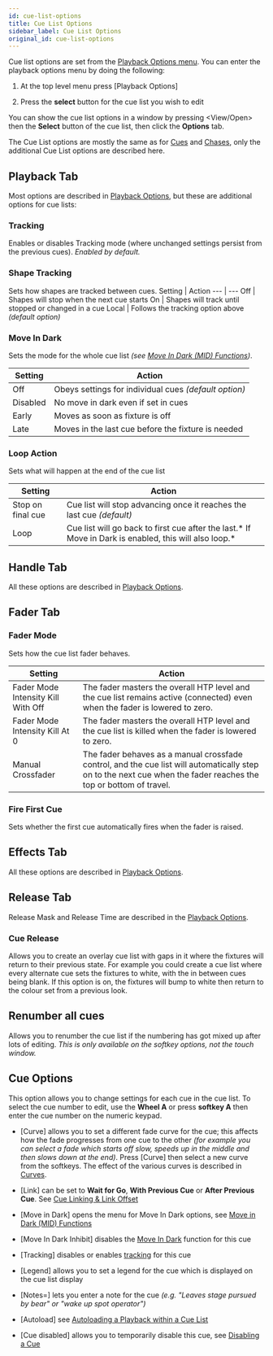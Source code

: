```yaml
---
id: cue-list-options
title: Cue List Options
sidebar_label: Cue List Options
original_id: cue-list-options
---
```


Cue list options are set from the [Playback Options menu](../cues/playback-options.md). You can enter
the playback options menu by doing the following:

1. At the top level menu press \[Playback Options\]

2. Press the **select** button for the cue list you wish to edit

You can show the cue list options in a window by pressing \<View/Open\>
then the **Select** button of the cue list, then click the **Options** tab.

The Cue List options are mostly the same as for [Cues](../cues/playback-options.md) and [Chases](../chases/chase-options.md), only
the additional Cue List options are described here.

## Playback Tab

Most options are described in [Playback Options](../cues/playback-options.md), but these
are additional options for cue lists:

### Tracking
Enables or disables Tracking mode (where unchanged
settings persist from the previous cues). *Enabled by default.*

### Shape Tracking
Sets how shapes are tracked between cues.
Setting | Action
--- | ---
Off | Shapes will stop when the next cue starts
On | Shapes will track until stopped or changed in a cue
Local | Follows the tracking option above *(default option)*

### Move In Dark
Sets the mode for the whole cue list *(see [Move In Dark (MID) Functions](cue-list-playback.md#move-in-dark-mid-functions))*.

Setting | Action
--- | ---
Off | Obeys settings for individual cues *(default option)*
Disabled | No move in dark even if set in cues
Early | Moves as soon as fixture is off
Late | Moves in the last cue before the fixture is needed

### Loop Action
Sets what will happen at the end of the cue list

Setting | Action
--- | ---
Stop on final cue | Cue list will stop advancing once it reaches the last cue *(default)*
Loop | Cue list will go back to first cue after the last.* If Move in Dark is enabled, this will also loop.*

## Handle Tab

All these options are described in [Playback Options](../cues/playback-options.md#handle-tab).

## Fader Tab

### Fader Mode
Sets how the cue list fader behaves.

Setting | Action
--- | ---
Fader Mode Intensity Kill With Off | The fader masters the overall HTP level and the cue list remains active (connected) even when the fader is lowered to zero.
Fader Mode Intensity Kill At 0 | The fader masters the overall HTP level and the cue list is killed when the fader is lowered to zero.
Manual Crossfader | The fader behaves as a manual crossfade control, and the cue list will automatically step on to the next cue when the fader reaches the top or bottom of travel.

### Fire First Cue
Sets whether the first cue automatically fires when
the fader is raised.

## Effects Tab

All these options are described in [Playback Options](../cues/playback-options.md#effects-tab).

## Release Tab

Release Mask and Release Time are described in the [Playback Options](../cues/playback-options.md#release-tab).

### Cue Release
Allows you to create an overlay cue list with gaps in
it where the fixtures will return to their previous state. For example
you could create a cue list where every alternate cue sets the fixtures
to white, with the in between cues being blank. If this option is on,
the fixtures will bump to white then return to the colour set from a
previous look.

## Renumber all cues

Allows you to renumber the cue list if the numbering has got mixed up
after lots of editing. *This is only available on the softkey options,
not the touch window.*

## Cue Options

This option allows you to change settings for each cue in the cue list.
To select the cue number to edit, use the **Wheel A** or press
**softkey A** then enter the cue number on the numeric keypad.

-   \[Curve\] allows you to set a different fade curve for the cue; this
    affects how the fade progresses from one cue to the other *(for
    example you can select a fade which starts off slow, speeds up in
    the middle and then slows down at the end)*. Press \[Curve\] then
    select a new curve from the softkeys. The effect of the various
    curves is described in [Curves](../system-settings/curves.md).

-   \[Link\] can be set to **Wait for Go**, **With Previous Cue** or **After
    Previous Cue**. See [Cue Linking & Link Offset](cue-list-timing.md#cue-linking--link-offset)

-   \[Move in Dark\] opens the menu for Move In Dark options, see
    [Move in Dark (MID) Functions](cue-list-playback.md#move-in-dark-mid-functions)

-   \[Move In Dark Inhibit\] disables the
    [Move In Dark](cue-list-playback.md#move-in-dark-mid-functions) function for this
    cue

-   \[Tracking\] disables or enables [tracking](cue-list-playback.md#tracking) for this cue

-   \[Legend\] allows you to set a legend for the cue which is displayed
    on the cue list display

-   \[Notes=\] lets you enter a note for the cue *(e.g. "Leaves stage pursued
    by bear" or "wake up spot operator")*

-   \[Autoload\] see [Autoloading a Playback within a Cue List](creating-a-cue-list.md#autoloading-a-playback-within-a-cue-list)

-   \[Cue disabled\] allows you to temporarily disable this cue, see
    [Disabling a Cue](editing-cue-lists.md#disabling-a-cue)